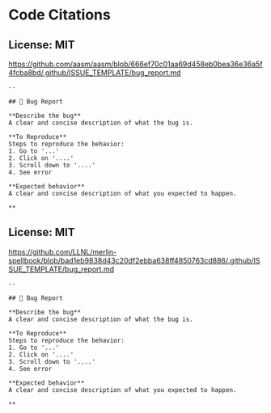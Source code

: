 # Code Citations

## License: MIT
https://github.com/aasm/aasm/blob/666ef70c01aa69d458eb0bea36e36a5f4fcba8bd/.github/ISSUE_TEMPLATE/bug_report.md

```
--

## 🐛 Bug Report

**Describe the bug**
A clear and concise description of what the bug is.

**To Reproduce**
Steps to reproduce the behavior:
1. Go to '...'
2. Click on '....'
3. Scroll down to '....'
4. See error

**Expected behavior**
A clear and concise description of what you expected to happen.

**
```


## License: MIT
https://github.com/LLNL/merlin-spellbook/blob/bad1eb9838d43c20df2ebba638ff4850763cd886/.github/ISSUE_TEMPLATE/bug_report.md

```
--

## 🐛 Bug Report

**Describe the bug**
A clear and concise description of what the bug is.

**To Reproduce**
Steps to reproduce the behavior:
1. Go to '...'
2. Click on '....'
3. Scroll down to '....'
4. See error

**Expected behavior**
A clear and concise description of what you expected to happen.

**
```

